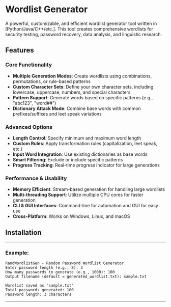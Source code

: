 # Wordlist Generator

A powerful, customizable, and efficient wordlist generator tool written in [Python/Java/C++/etc.]. This tool creates comprehensive wordlists for security testing, password recovery, data analysis, and linguistic research.

## Features

### Core Functionality

- **Multiple Generation Modes**: Create wordlists using combinations, permutations, or rule-based patterns
- **Custom Character Sets**: Define your own character sets, including lowercase, uppercase, numbers, and special characters
- **Pattern Support**: Generate words based on specific patterns (e.g., "abc123", "word##")
- **Dictionary Attack Mode**: Combine base words with common prefixes/suffixes and leet speak variations

### Advanced Options

- **Length Control**: Specify minimum and maximum word length
- **Custom Rules**: Apply transformation rules (capitalization, leet speak, etc.)
- **Input Word Integration**: Use existing dictionaries as base words
- **Smart Filtering**: Exclude or include specific patterns
- **Progress Tracking**: Real-time progress indicator for large generations

### Performance & Usability

- **Memory Efficient**: Stream-based generation for handling large wordlists
- **Multi-threading Support**: Utilize multiple CPU cores for faster generation
- **CLI & GUI Interfaces**: Command-line for automation and GUI for easy use
- **Cross-Platform**: Works on Windows, Linux, and macOS

## Installation

---

### Example:

```
RandWordlistGen - Random Password Wordlist Generator
Enter password length (e.g., 8): 3
How many passwords to generate (e.g., 1000): 100
Output filename (default = generated_wordlist.txt): sample.txt

Wordlist saved as 'sample.txt'
Total passwords generated: 100
Password length: 3 characters

```

---

